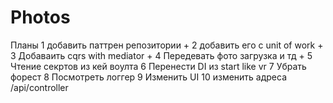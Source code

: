 # Photos

Планы
    1 добавить паттрен репозитории  +
    2 добавить его с unit of work  + 
    3 Добаваить cqrs with mediator +
    4 Передевать фото загрузка и тд +
    5 Чтение секртов из кей воулта
    6 Перенести DI из start like vr
    7 Убрать форест
    8 Посмотреть логгер
    9 Изменить UI
    10 изменить адреса /api/controller 